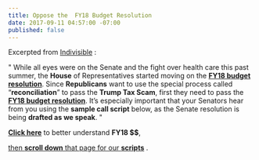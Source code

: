 ```yaml
---
title: Oppose the  FY18 Budget Resolution
date: 2017-09-11 04:57:00 -07:00
published: false
---
```


Excerpted from [Indivisible](https://www.indivisibleguide.com/) :

"  While all eyes were on the Senate and the fight over health care this past summer, the **House** of Representatives started moving on the **[FY18 budget resolution](https://budget.house.gov/budgets/fy18/)**. Since **Republicans** want to use the special process called “**reconciliation**” to pass the **Trump Tax Scam**, first they need to pass the **[FY18 budget resolution](https://budget.house.gov/budgets/fy18/)**. It’s especially important that your Senators hear from you using the **sample call script** below, as the Senate resolution is being **drafted as we speak**.  "

[**Click here**](https://www.indivisibleguide.com/resource/trump-tax-scam-step-1-budget-resolution/) to better understand **FY18 $$**,
 
[then **scroll down** that page for our **scripts**](https://www.indivisibleguide.com/resource/trump-tax-scam-step-1-budget-resolution/) .

